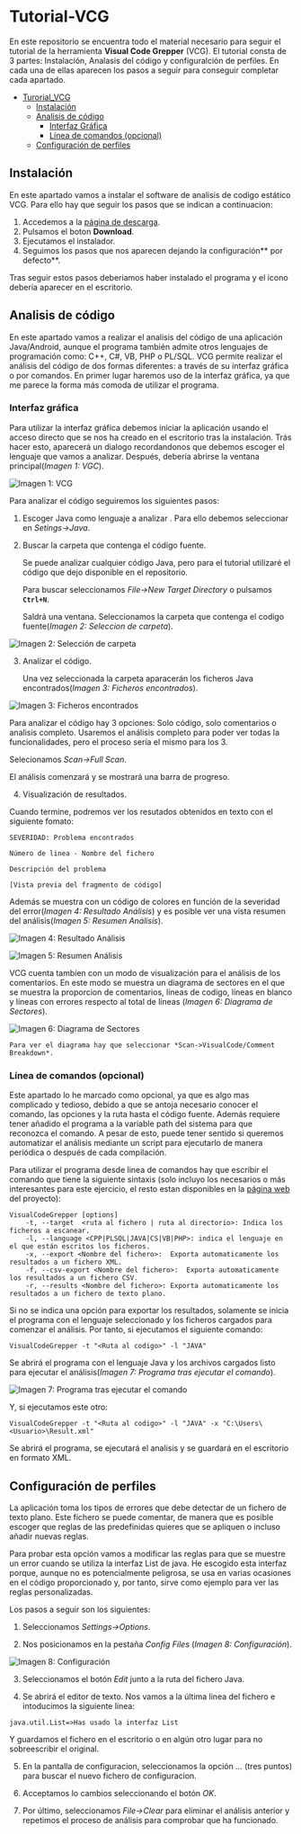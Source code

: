 # Tutorial-VCG

En este repositorio se encuentra todo el material necesario para seguir el tutorial de la herramienta **Visual Code Grepper** (VCG).
El tutorial consta de 3 partes: Instalación, Analasis del código y configuralción de perfiles. En cada una de ellas aparecen los pasos a seguir para conseguir completar cada apartado.

* [Turorial_VCG](#Tutorial-VCG)
	* [Instalación](#Instalación)
	* [Analisis de código](#Analisis-de-codigo)
		* [Interfaz Gráfica](#Interfaz-gráfica)
		* [Línea de comandos (opcional)](#Línea-de-comandos-\(opcional\))
	* [Configuración de perfiles](#Configuración-de-perfiles)

## Instalación
En este apartado vamos a instalar el software de analisis de codigo estático VCG. Para ello hay que seguir los pasos que se indican a continuacion:
1. Accedemos a la [página de descarga](https://sourceforge.net/projects/visualcodegrepp/ "VCG").
2. Pulsamos el boton **Download**.
3. Ejecutamos el instalador.
4. Seguimos los pasos que nos aparecen dejando la configuración** por defecto**.

Tras seguir estos pasos deberiamos haber instalado el programa y el icono debería aparecer en el escritorio.

## Analisis de código

En este apartado vamos a realizar el analisis del código de una aplicación Java/Android, aunque el programa también admite otros lenguajes de programación como: C++, C#, VB, PHP o PL/SQL.
VCG permite realizar el análisis del código de dos formas diferentes: a través de su interfaz gráfica o por comandos. En primer lugar haremos uso de la interfaz gráfica, ya que me parece la forma más comoda de utilizar el programa.

### Interfaz gráfica

Para utilizar la interfaz gráfica debemos iniciar la aplicación usando el acceso directo que se nos ha creado en el escritorio tras la instalación. Trás hacer esto, aparecerá un dialogo recordandonos que debemos escoger el lenguaje que vamos a analizar. Después, debería abrirse la ventana principal(*Imagen 1: VGC*).

![Imagen 1: VCG](res/ventanaVCG.png "Imagen 1: VCG")

Para analizar el código seguiremos los siguientes pasos:
1. Escoger Java como lenguaje a analizar .
Para ello debemos seleccionar en *Setings->Java*.
2. Buscar la carpeta que contenga el código fuente.

	Se puede analizar cualquier código Java, pero para el tutorial utilizaré el código que dejo disponible en el repositorio.

	Para buscar seleccionamos *File->New Target Directory*  o pulsamos **``Ctrl+N``**.

	Saldrá una ventana. Seleccionamos la carpeta que contenga el codigo fuente(*Imagen 2: Seleccion de carpeta*).

![Imagen 2: Selección de carpeta](res/SeleccionarCarpeta.png "Imagen 2: Selección de carpeta")

3. Analizar el código.

	Una vez seleccionada la carpeta aparacerán los ficheros Java encontrados(*Imagen 3: Ficheros encontrados*).

![Imagen 3: Ficheros encontrados](res/FicherosEncontrados.png "Imagen 3: Ficheros encontrados")

Para analizar el código hay 3 opciones: Solo código, solo comentarios o analisis completo. Usaremos el análisis completo para poder ver todas la funcionalidades, pero el proceso sería el mismo para los 3.

Selecionamos *Scan->Full Scan*.

El análisis comenzará y se mostrará una barra de progreso.

4. Visualización de resultados. 

Cuando termine, podremos ver los resutados obtenidos en texto con el siguiente fomato:
```
SEVERIDAD: Problema encontrados

Número de linea - Nombre del fichero

Descripción del problema

[Vista previa del fragmento de código]
```

Además se muestra con un código de colores en función de la severidad del error(*Imagen 4: Resultado Análisis*) y es posible ver una vista resumen del análisis(*Imagen 5: Resumen Análisis*).

![Imagen 4: Resultado Análisis](res/Resultado.png "Imagen 4: Resultado Análisis")

![Imagen 5: Resumen Análisis](res/Resumen.png "Imagen 5: Resumen Análisis")

VCG cuenta tambíen con un modo de visualización para el análisis de los comentarios. En este modo se muestra un diagrama de sectores en el que se muestra la proporcion de comentarios, líneas de codigo, líneas en blanco y líneas con errores respecto al total de líneas (*Imagen 6: Diagrama de Sectores*).

![Imagen 6: Diagrama de Sectores](res/Sectores.png "Imagen 6: Diagrama de Sectores")

	Para ver el diagrama hay que seleccionar *Scan->VisualCode/Comment Breakdown*.

### Línea de comandos (opcional)

Este apartado lo he marcado como opcional, ya que es algo mas complicado y tedioso, debido a que se antoja necesario conocer el comando, las opciones y la ruta hasta el código fuente. Además requiere tener añadido el programa a la variable path del sistema para que reconozca el comando. A pesar de esto, puede tener sentido si queremos automatizar el análisis mediante un script para ejecutarlo de manera periódica o después de cada compilación.

Para utilizar el programa desde linea de comandos hay que escribir el comando que tiene la siguiente sintaxis (solo incluyo los necesarios o más interesantes para este ejercicio, el resto estan disponibles en la [página web](https://github.com/nccgroup/VCG) del proyecto):
```
VisualCodeGrepper [options]
	-t, --target  <ruta al fichero | ruta al directorio>: Indica los ficheros a escanear.
	-l, --language <CPP|PLSQL|JAVA|CS|VB|PHP>: indica el lenguaje en el que están escritos los ficheros.
	-x, --export <Nombre del fichero>:	Exporta automaticamente los resultados a un fichero XML.
	-f, --csv-export <Nombre del fichero>:	Exporta automaticamente los resultados a un fichero CSV.
	-r, --results <Nombre del fichero>:	Exporta automaticamente los resultados a un fichero de texto plano.

```
Si no se indica una opción para exportar los resultados, solamente se inicia el programa con el lenguaje seleccionado y los ficheros cargados para comenzar el análisis.
Por tanto, si ejecutamos el siguiente comando:

``VisualCodeGrepper -t "<Ruta al codigo>" -l "JAVA"``

Se abrirá el programa con el lenguaje Java y los archivos cargados listo para ejecutar el análisis(*Imagen 7: Programa tras ejecutar el comando*).

![Imagen 7: Programa tras ejecutar el comando](res/InicioComandos.png "Imagen 7: Programa tras ejecutar el comando")

Y, si ejecutamos este otro:

``VisualCodeGrepper -t "<Ruta al codigo>" -l "JAVA" -x "C:\Users\<Usuario>\Result.xml"``

Se abrirá el programa, se ejecutará el analisis y se guardará en el escritorio en formato XML.

## Configuración de perfiles

La aplicación toma los tipos de errores que debe detectar de un fichero de texto plano. Este fichero se puede comentar, de manera que es posible escoger que reglas de las predefinidas quieres que se apliquen o incluso añadir nuevas reglas.

Para probar esta opción vamos a modificar las reglas para que se muestre un error cuando se utiliza la interfaz List de java. He escogido esta interfaz porque, aunque no es potencialmente peligrosa, se usa en varias ocasiones en el código proporcionado y, por tanto, sirve como ejemplo para ver las reglas personalizadas.

Los pasos a seguir son los siguientes:

1. Seleccionamos *Settings->Options*.

2. Nos posicionamos en la pestaña *Config Files* (*Imagen 8: Configuración*).

![Imagen 8: Configuración](res/Configuracion.png "Imagen 8: Configuración")

3. Seleccionamos el botón *Edit*  junto a la ruta del fichero Java.

4. Se abrirá el editor de texto. Nos vamos a la última linea del fichero e intoducimos la siguiente linea:

``java.util.List=>Has usado la interfaz List``

Y guardamos el fichero en el escritorio o en algún otro lugar para no sobreescribir el original.

5. En la pantalla de configuracion, seleccionamos la opción *...* (tres puntos) para buscar el nuevo fichero de configuracion.

6. Acceptamos lo cambios seleccionando el botón *OK*.

7. Por último, seleccionamos *File->Clear* para eliminar el análisis anterior y repetimos el proceso de análisis para comprobar que ha funcionado.

